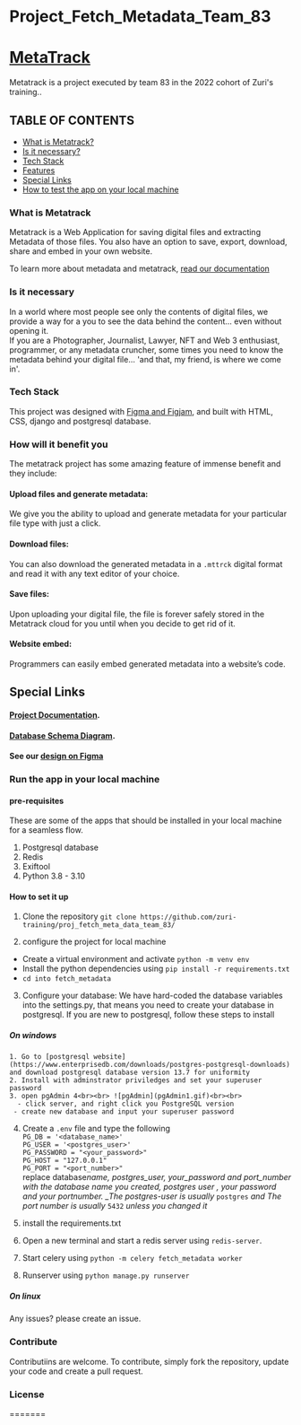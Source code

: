 # Project_Fetch_Metadata_Team_83
# [MetaTrack](metatrack_logo.svg)<br>

Metatrack is a project executed by team 83 in the 2022 cohort of Zuri's training..

## TABLE OF CONTENTS

- [What is Metatrack?](#what-is-meta-track)
- [Is it necessary?](#is-it-necessary)
- [Tech Stack](#tech-stack)
- [Features](#how-will-it-benefit-you)
- [Special Links](#special-links)
- [How to test the app on your local machine](#run-the-app-in-your-local-machine)


### What is Metatrack

Metatrack is a Web Application for saving digital files and extracting  Metadata of those files.
You also have an option to save, export, download, share and embed in your own website.

To learn more about metadata and metatrack, [read our documentation](metatrack.herokuapp.com/documentation)

### Is it necessary

In a world where most people see only the contents of digital files, we provide a way for a you to see the data behind the content... even without opening it.<br>
If you are a Photographer, Journalist, Lawyer, NFT and Web 3 enthusiast, programmer, or any metadata cruncher, some times you need to know the metadata behind your digital file... 'and that, my friend, is where we come in'.


### Tech Stack

This project was designed with [Figma and Figjam](https://www.figma.com/file/KyMXrf2whjJerytHr8occj/Meta-Data-Website?node-id=127%3A1494), and built with HTML, CSS, django and postgresql database.


### How will it benefit you
The metatrack project has some amazing feature of immense benefit and they include:



#### Upload files and generate metadata:
We give you the ability to upload and generate metadata for your particular file type with just a click.

#### Download files:
 You can also download the  generated metadata in a `.mttrck` digital format and read it with any text  editor of your choice.


#### Save files:
Upon uploading your digital file, the file is forever safely stored in the Metatrack cloud for you until when you decide to get rid of it.

#### Website embed:
Programmers can easily embed generated metadata into a website’s code.

## Special Links

#### [Project Documentation]().

####  [Database Schema Diagram](https://www.figma.com/file/fIeIf2BakTUAXfUTv9EFnx/Team-83-DATABASE-SCHEMA?node-id=0%3A1).

#### See our [design on Figma](https://www.figma.com/file/KyMXrf2whjJerytHr8occj/Meta-Data-Website?node-id=127%3A1494)

### Run the app in your local machine
#### pre-requisites
These are some of the apps that should be installed in your local machine for a seamless flow.

  1. Postgresql database
  2. Redis
  3. Exiftool
  4. Python 3.8 - 3.10
#### How to set it up
  1. Clone the repository `git clone https://github.com/zuri-training/proj_fetch_meta_data_team_83/`

  2. configure the project for local machine

   - Create a virtual environment and activate `python -m venv env`
   - Install the python dependencies using `pip install -r requirements.txt`
   - `cd into fetch_metadata`

  3. Configure your database:
 We have hard-coded the database variables into the settings.py, that means you need to create your database in postgresql.
 If you are new to postgresql, follow these steps to install
##### On windows
    1. Go to [postgresql website](https://www.enterprisedb.com/downloads/postgres-postgresql-downloads) and download postgresql database version 13.7 for uniformity
    2. Install with adminstrator priviledges and set your superuser password
    3. open pgAdmin 4<br><br> ![pgAdmin](pgAdmin1.gif)<br><br>
      - click server, and right click you PostgreSQL version
     - create new database and input your superuser password
  4. Create a `.env` file and type the following <br>
   `PG_DB = '<database_name>'` <br>
   `PG_USER = '<postgres_user>'` <br>
   `PG_PASSWORD = "<your_password>"` <br>
   `PG_HOST = "127.0.0.1"` <br>
   `PG_PORT = "<port_number>"` <br>
   replace database*name, postgres_user, your_password and port_number with the database name you created, postgres user , your password and your portnumber.
   \_The postgres-user is usually* `postgres` _and The port number is usually_ `5432` _unless you changed it_
  5. install the requirements.txt

  6. Open a new terminal and start a redis server using `redis-server`.

  7. Start celery using `python -m celery fetch_metadata worker`

  8. Runserver using `python manage.py runserver`
##### On linux


Any issues? please create an issue.

### Contribute
Contributiins are welcome.
To contribute, simply fork the repository,
update your code and create a pull request.

### License
=======


